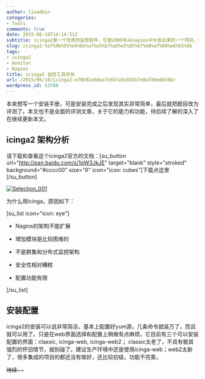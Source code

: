 ```yaml
---
author: liuadmin
categories:
- Tools
comments: true
date: 2015-06-18T14:14:51Z
subtitle: icinga2是一个优秀的监控软件，它是2009年从nagios中分支出来的一个项目，经过重写的监控内核，目前已经从1版本发展到2，并且今天发布了2.3.5。它是在运环境中很好的监控选择，主要优势不光是自身的，更多的是社区的，nagios社区n多年来积累下来的大量监控插件。
slug: icinga2-%e7%9b%91%e6%8e%a7%e5%b7%a5%e5%85%b7%e8%af%84%e6%b5%8b
tags:
- icinga2
- monitor
- Nagios
title: icinga2 监控工具评测
url: /2015/06/18/icinga2-e79b91e68ea7e5b7a5e585b7e8af84e6b58b/
wordpress_id: 53788
---
```


本来想写一个安装手册，可是安装完成之后发现其实非常简单，最后就把题目改为评测了。本文也不是全面的评测文章，关于它的能力和功能，待后续了解的深入了在继续更新本文。


## icinga2 架构分析


请下载和查看这个icinga2官方的文档：[su_button url="http://pan.baidu.com/s/1qW3JkJE" target="blank" style="stroked" background="#cccc00" size="6" icon="icon: cubes"]下载点这里[/su_button]

[![Selection_001](http://cdn1.martinliu.cn/wp-content/uploads/2015/06/Selection_001-1024x542.png)](http://cdn1.martinliu.cn/wp-content/uploads/2015/06/Selection_001.png)

为什么用icinga，原因如下：

[su_list icon="icon: eye"]



	
  * Nagios的架构不能扩展

	
  * 增加模块是比较困难的

	
  * 不是群集和分布式监控架构

	
  * 安全性相对糟糕

	
  * 配置功能有限


[/su_list]


## 安装配置


icinga2的安装可以说非常简洁，基本上配置好yum源，几条命令就装万了，而且就可以用了。只是在web界面选择和配置上稍微有点麻烦，它目前有三个可以安装配置的界面：classic, icinga-web, icinga-web2； classic太老了，不具有极其强烈的怀旧情节，就别碰了。建议生产环境中还是使用icinga-web；web2太新了，很多集成的项目的都还没有做好，还比较初级，功能不完善。





~~待续~~~~
